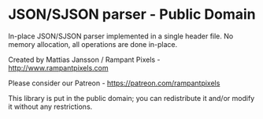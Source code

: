 # JSON/SJSON parser - Public Domain
In-place JSON/SJSON parser implemented in a single header file. No memory allocation, all operations are done in-place.

Created by Mattias Jansson / Rampant Pixels - <http://www.rampantpixels.com>

Please consider our Patreon - https://patreon.com/rampantpixels

This library is put in the public domain; you can redistribute it and/or modify it without any restrictions.

